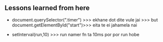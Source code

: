 ## Lessons learned from here

- document.querySelector(".timer") >>> ekhane dot dite vule jai >>> but document.getElementById("start")>>> eita te ei jahamela nai

- setInterval(run,10) >>> run namer fn ta 10ms por por run hobe

